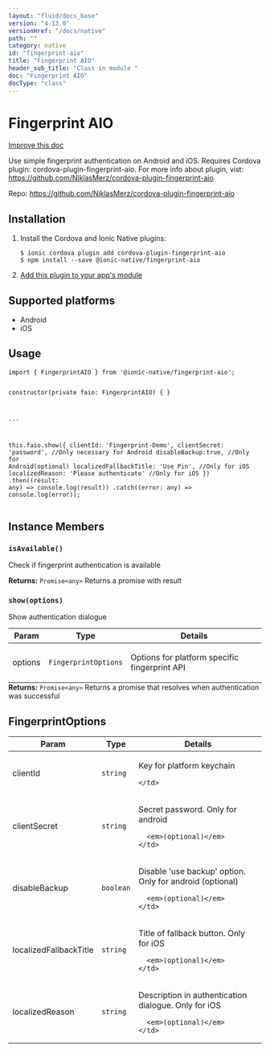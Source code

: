 ```yaml
---
layout: "fluid/docs_base"
version: "4.13.0"
versionHref: "/docs/native"
path: ""
category: native
id: "fingerprint-aio"
title: "Fingerprint AIO"
header_sub_title: "Class in module "
doc: "Fingerprint AIO"
docType: "class"
---
```


<h1 class="api-title">Fingerprint AIO</h1>

<a class="improve-v2-docs" href="http://github.com/ionic-team/ionic-native/edit/master/src/@ionic-native/plugins/fingerprint-aio/index.ts#L28">
  Improve this doc
</a>







<p>Use simple fingerprint authentication on Android and iOS.
Requires Cordova plugin: cordova-plugin-fingerprint-aio. For more info about plugin, vist: <a href="https://github.com/NiklasMerz/cordova-plugin-fingerprint-aio">https://github.com/NiklasMerz/cordova-plugin-fingerprint-aio</a></p>


<p>Repo:
  <a href="https://github.com/NiklasMerz/cordova-plugin-fingerprint-aio">
    https://github.com/NiklasMerz/cordova-plugin-fingerprint-aio
  </a>
</p>


<h2><a class="anchor" name="installation" href="#installation"></a>Installation</h2>
<ol class="installation">
  <li>Install the Cordova and Ionic Native plugins:<br>
    <pre><code class="nohighlight">$ ionic cordova plugin add cordova-plugin-fingerprint-aio
$ npm install --save @ionic-native/fingerprint-aio
</code></pre>
  </li>
  <li><a href="https://ionicframework.com/docs/native/#Add_Plugins_to_Your_App_Module">Add this plugin to your app's module</a></li>
</ol>



<h2><a class="anchor" name="platforms" href="#platforms"></a>Supported platforms</h2>
<ul>
  <li>Android</li><li>iOS</li>
</ul>






<h2><a class="anchor" name="usage" href="#usage"></a>Usage</h2>
<pre><code class="lang-typescript">import { FingerprintAIO } from &#39;@ionic-native/fingerprint-aio&#39;;

constructor(private faio: FingerprintAIO) { }

...

this.faio.show({
    clientId: &#39;Fingerprint-Demo&#39;,
    clientSecret: &#39;password&#39;, //Only necessary for Android
    disableBackup:true,  //Only for Android(optional)
    localizedFallbackTitle: &#39;Use Pin&#39;, //Only for iOS
    localizedReason: &#39;Please authenticate&#39; //Only for iOS
})
.then((result: any) =&gt; console.log(result))
.catch((error: any) =&gt; console.log(error));
</code></pre>








<h2><a class="anchor" name="instance-members" href="#instance-members"></a>Instance Members</h2>
<h3><a class="anchor" name="isAvailable" href="#isAvailable"></a><code>isAvailable()</code></h3>


Check if fingerprint authentication is available


<div class="return-value" markdown="1">
  <i class="icon ion-arrow-return-left"></i>
  <b>Returns:</b> <code>Promise&lt;any&gt;</code> Returns a promise with result
</div><h3><a class="anchor" name="show" href="#show"></a><code>show(options)</code></h3>


Show authentication dialogue
<table class="table param-table" style="margin:0;">
  <thead>
  <tr>
    <th>Param</th>
    <th>Type</th>
    <th>Details</th>
  </tr>
  </thead>
  <tbody>
  <tr>
    <td>
      options</td>
    <td>
      <code>FingerprintOptions</code>
    </td>
    <td>
      <p>Options for platform specific fingerprint API</p>
</td>
  </tr>
  </tbody>
</table>

<div class="return-value" markdown="1">
  <i class="icon ion-arrow-return-left"></i>
  <b>Returns:</b> <code>Promise&lt;any&gt;</code> Returns a promise that resolves when authentication was successful
</div>





<h2><a class="anchor" name="FingerprintOptions" href="#FingerprintOptions"></a>FingerprintOptions</h2>

<table class="table param-table" style="margin:0;">
  <thead>
  <tr>
    <th>Param</th>
    <th>Type</th>
    <th>Details</th>
  </tr>
  </thead>
  <tbody>
  
  <tr>
    <td>
      clientId
    </td>
    <td>
      <code>string</code>
    </td>
    <td>
      <p>Key for platform keychain</p>

      
    </td>
  </tr>
  
  <tr>
    <td>
      clientSecret
    </td>
    <td>
      <code>string</code>
    </td>
    <td>
      <p>Secret password. Only for android</p>

      <em>(optional)</em>
    </td>
  </tr>
  
  <tr>
    <td>
      disableBackup
    </td>
    <td>
      <code>boolean</code>
    </td>
    <td>
      <p>Disable &#39;use backup&#39; option. Only for android (optional)</p>

      <em>(optional)</em>
    </td>
  </tr>
  
  <tr>
    <td>
      localizedFallbackTitle
    </td>
    <td>
      <code>string</code>
    </td>
    <td>
      <p>Title of fallback button. Only for iOS</p>

      <em>(optional)</em>
    </td>
  </tr>
  
  <tr>
    <td>
      localizedReason
    </td>
    <td>
      <code>string</code>
    </td>
    <td>
      <p>Description in authentication dialogue. Only for iOS</p>

      <em>(optional)</em>
    </td>
  </tr>
  
  </tbody>
</table>





